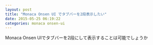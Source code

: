 ```yaml
---
layout: post
title: "Monaca Onsen UI でタブバーを2段表示したい"
date: 2015-05-25 06:19:22
categories: monaca onsen-ui
---
```

<p>Monaca Onsen UIでタブバーを2段にして表示することは可能でしょうか</p>
